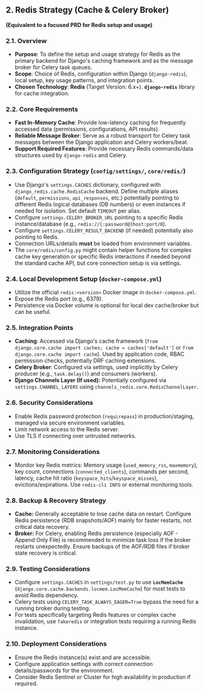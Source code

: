 
## 2. Redis Strategy (Cache & Celery Broker)

**(Equivalent to a focused PRD for Redis setup and usage)**

### 2.1. Overview

*   **Purpose**: To define the setup and usage strategy for Redis as the primary backend for Django's caching framework and as the message broker for Celery task queues.
*   **Scope**: Choice of Redis, configuration within Django (`django-redis`), local setup, key usage patterns, and integration points.
*   **Chosen Technology**: **Redis** (Target Version: 6.x+). **`django-redis`** library for cache integration.

### 2.2. Core Requirements

*   **Fast In-Memory Cache**: Provide low-latency caching for frequently accessed data (permissions, configurations, API results).
*   **Reliable Message Broker**: Serve as a robust transport for Celery task messages between the Django application and Celery workers/beat.
*   **Support Required Features**: Provide necessary Redis commands/data structures used by `django-redis` and Celery.

### 2.3. Configuration Strategy (`config/settings/`, `core/redis/`)

*   Use Django's `settings.CACHES` dictionary, configured with `django_redis.cache.RedisCache` backend. Define multiple aliases (`default`, `permissions`, `api_responses`, etc.) potentially pointing to different Redis logical databases (DB numbers) or even instances if needed for isolation. Set default `TIMEOUT` per alias.
*   Configure `settings.CELERY_BROKER_URL` pointing to a specific Redis instance/database (e.g., `redis://[:password@]host:port/0`).
*   Configure `settings.CELERY_RESULT_BACKEND` (if needed) potentially also pointing to Redis.
*   Connection URLs/details **must** be loaded from environment variables.
*   The `core/redis/config.py` might contain helper functions for complex cache key generation or specific Redis interactions if needed beyond the standard cache API, but core connection setup is via settings.

### 2.4. Local Development Setup (`docker-compose.yml`)

*   Utilize the official `redis:<version>` Docker image in `docker-compose.yml`.
*   Expose the Redis port (e.g., 6379).
*   Persistence via Docker volume is optional for local dev cache/broker but can be useful.

### 2.5. Integration Points

*   **Caching**: Accessed via Django's cache framework (`from django.core.cache import caches; cache = caches['default']` or `from django.core.cache import cache`). Used by application code, RBAC permission checks, potentially DRF caching extensions.
*   **Celery Broker**: Configured via settings, used implicitly by Celery producer (e.g., `task.delay()`) and consumers (workers).
*   **Django Channels Layer (If used):** Potentially configured via `settings.CHANNEL_LAYERS` using `channels_redis.core.RedisChannelLayer`.

### 2.6. Security Considerations

*   Enable Redis password protection (`requirepass`) in production/staging, managed via secure environment variables.
*   Limit network access to the Redis server.
*   Use TLS if connecting over untrusted networks.

### 2.7. Monitoring Considerations

*   Monitor key Redis metrics: Memory usage (`used_memory_rss`, `maxmemory`), key count, connections (`connected_clients`), commands per second, latency, cache hit ratio (`keyspace_hits`/`keyspace_misses`), evictions/expirations. Use `redis-cli INFO` or external monitoring tools.

### 2.8. Backup & Recovery Strategy

*   **Cache:** Generally acceptable to lose cache data on restart. Configure Redis persistence (RDB snapshots/AOF) mainly for faster restarts, not critical data recovery.
*   **Broker:** For Celery, enabling Redis persistence (especially AOF - Append Only File) is recommended to minimize task loss if the broker restarts unexpectedly. Ensure backups of the AOF/RDB files if broker state recovery is critical.

### 2.9. Testing Considerations

*   Configure `settings.CACHES` in `settings/test.py` to use **`LocMemCache`** (`django.core.cache.backends.locmem.LocMemCache`) for most tests to avoid Redis dependency.
*   Celery tests using `CELERY_TASK_ALWAYS_EAGER=True` bypass the need for a running broker during testing.
*   For tests specifically targeting Redis features or complex cache invalidation, use `fakeredis` or integration tests requiring a running Redis instance.

### 2.10. Deployment Considerations

*   Ensure the Redis instance(s) exist and are accessible.
*   Configure application settings with correct connection details/passwords for the environment.
*   Consider Redis Sentinel or Cluster for high availability in production if required.
